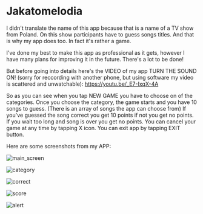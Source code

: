 # Jakatomelodia

I didn't translate the name of this app because that is a name of a TV show from Poland. On this show participants have to guess songs titles. And that is why my app does too. In fact it's rather a game.

I've done my best to make this app as professional as it gets, however I have many plans for improving it in the future. There's a lot to be done!

But before going into details here's the VIDEO of my app TURN THE SOUND ON! (sorry for reccording with another phone, but using software my video is scattered and unwatchable): https://youtu.be/_E7-IxqX-4A

So as you can see when you tap NEW GAME you have to choose on of the categories. Once you choose the category, the game starts and you have 10 songs to guess. (There is an array of songs the app can choose from) If you've guessed the song correct you get 10 points if not you get no points. If you wait too long and song is over you get no points. You can cancel your game at any time by tapping X icon. You can exit app by tapping EXIT button.

Here are some screenshots from my APP:

![main_screen](https://cloud.githubusercontent.com/assets/15012920/25775431/4801bc16-32a5-11e7-9ea4-a482ce0683c9.png)

![category](https://user-images.githubusercontent.com/15012920/47964130-68be7180-e035-11e8-8707-0059075dd486.png)

![correct](https://cloud.githubusercontent.com/assets/15012920/25775433/51fbf97a-32a5-11e7-8a2d-371d03ed012e.png)

![score](https://cloud.githubusercontent.com/assets/15012920/25775435/5b77fe68-32a5-11e7-8c5b-58d0a37fd0b3.png)

![alert](https://cloud.githubusercontent.com/assets/15012920/25775437/64461dcc-32a5-11e7-9786-22994468bea4.png)
